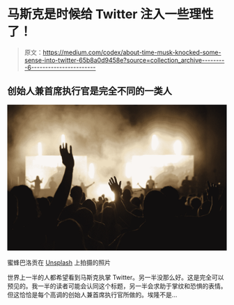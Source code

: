 # 马斯克是时候给 Twitter 注入一些理性了！

> 原文：<https://medium.com/codex/about-time-musk-knocked-some-sense-into-twitter-65b8a0d9458e?source=collection_archive---------6----------------------->

## 创始人兼首席执行官是完全不同的一类人

![](img/41a707046f5aa15d785d5e17f6cb5e06.png)

蜜蜂巴洛贡在 [Unsplash](https://unsplash.com?utm_source=medium&utm_medium=referral) 上拍摄的照片

世界上一半的人都希望看到马斯克执掌 Twitter。另一半没那么好。这是完全可以预见的。我一半的读者可能会认同这个标题，另一半会求助于掌纹和恐惧的表情。但这恰恰是每个高调的创始人兼首席执行官所做的。埃隆不是…